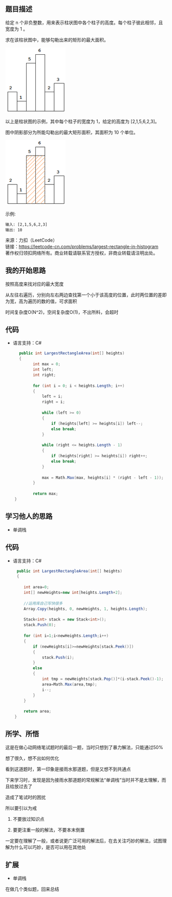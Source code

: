 ## 题目描述

给定 n 个非负整数，用来表示柱状图中各个柱子的高度。每个柱子彼此相邻，且宽度为 1 。

求在该柱状图中，能够勾勒出来的矩形的最大面积。

![image](../Images/histogram.png)

以上是柱状图的示例，其中每个柱子的宽度为 1，给定的高度为 [2,1,5,6,2,3]。

图中阴影部分为所能勾勒出的最大矩形面积，其面积为 10 个单位。

 ![image](../Images/histogram_area.png)

示例:
```
输入: [2,1,5,6,2,3]
输出: 10
```

来源：力扣（LeetCode）  
链接：https://leetcode-cn.com/problems/largest-rectangle-in-histogram  
著作权归领扣网络所有。商业转载请联系官方授权，非商业转载请注明出处。

## 我的开始思路

按照高度来找对应的最大宽度

从左往右遍历，分别向左右两边查找第一个小于该高度的位置，此时两位置的差即为宽，高为遍历的数的值，可求面积

时间复杂度O(N^2)，空间复杂度O(1)，不出所料，会超时

## 代码

- 语言支持：C#

```C#
      public int LargestRectangleArea(int[] heights) 
      {
            int max = 0;
            int left;
            int right;

            for (int i = 0; i < heights.Length; i++)
            {
                left = i;
                right = i;

                while (left >= 0)
                {
                    if (heights[left] >= heights[i]) left--;
                    else break;
                }

                while (right <= heights.Length - 1)
                {
                    if (heights[right] >= heights[i]) right++;
                    else break;
                }

                max = Math.Max(max, heights[i] * (right - left - 1));
            }

            return max;
    }
```

## 学习他人的思路

- 单调栈

## 代码

- 语言支持：C#

```C#
     public int LargestRectangleArea(int[] heights) 
     {

        int area=0;
        int[] newHeights=new int[heights.Length+2];
        
        //运用库自己写快很多
        Array.Copy(heights, 0, newHeights, 1, heights.Length);

        Stack<int> stack = new Stack<int>();
        stack.Push(0);

        for (int i=1;i<newHeights.Length;i++)
        {
            if (newHeights[i]>=newHeights[stack.Peek()])
            {
                stack.Push(i);
            }
            else
            {
                int tmp = newHeights[stack.Pop()]*(i-stack.Peek()-1);
                area=Math.Max(area,tmp);
                i--;
            }
        }

        return area;
    }
```

## 所学、所悟

这是在做心动网络笔试题时的最后一题，当时只想到了暴力解法，只能通过50%

想了很久，想不出如何优化

看到这道题时，第一印象是接雨水那道题，但是又想不到共通点

下来学习时，发现是因为接雨水那道题的常规解法“单调栈”当时并不是太理解，而且给放过去了

造成了笔试时的困扰

所以要引以为戒

1. 不要放过知识点

1. 要更注重一般的解法，不要本末倒置

  一定要在理解了一般，或者说更广泛可用的解法后，在去关注巧妙的解法，试图理解为什么可以巧妙，是否可以用在其他处
  
## 扩展

- 单调栈

在做几个类似题，回来总结
